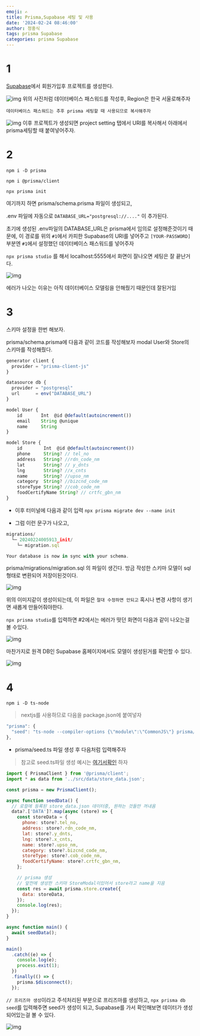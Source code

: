 ```yaml
---
emoji: ✍
title: Prisma,Supabase 세팅 및 사용
date: '2024-02-24 08:46:00'
author: 정중식
tags: prisma Supabase
categories: prisma Supabase
---
```


# 1

[Supabase](https://supabase.com)에서 회원가입후 프로젝트를 생성한다.

<img src='./1-1.png' alt=' img' />
위의 사진처럼 데이터베이스 패스워드를 작성후,
Region은 한국 서울로해주자

`데이터베이스 패스워드는 추후 prisma 세팅할 때 사용되므로 복사해주자`

<img src='./1-2.png' alt=' img' />
이후 프로젝트가 생성되면 project setting 탭에서 URI를 복사해서 아래에서
prisma세팅할 때 붙여넣어주자.

# 2

`npm i -D prisma`

`npm i @prisma/client`

`npx prisma init`

여기까지 하면 prisma/schema.prisma 파일이 생성되고,

.env 파일에 자동으로 `DATABASE_URL="postgresql://...."` 이 추가된다.

초기에 생성된 .env파일의 DATABASE_URL은 prisma에서 임의로 설정해준것이기 때문에,
이 경로를 위의 `#1`에서 카피한 Supabase의 URI를 넣어주고
`[YOUR-PASSWORD]` 부분엔 `#1`에서 설정했던 데이터베이스 패스워드를 넣어주자

`npx prisma studio` 를 해서 localhost:5555에서 화면이 잘나오면 세팅은 잘 끝난거다.

<img src='./2-1.png' alt=' img' />

에러가 나오는 이유는 아직 데이터베이스 모델링을 안해줬기 때문인데 잘된거임

# 3

스키마 설정을 한번 해보자.

prisma/schema.prisma에 다음과 같이 코드를 작성해보자
modal User와 Store의 스키마를 작성해줬다.

```js
generator client {
  provider = "prisma-client-js"
}

datasource db {
  provider = "postgresql"
  url      = env("DATABASE_URL")
}

model User {
    id       Int  @id @default(autoincrement())
    email    String @unique
    name     String
}

model Store {
    id        Int  @id @default(autoincrement())
    phone     String? // tel_no
    address   String? //rdn_code_nm
    lat       String? // y_dnts
    lng       String? //x_cnts
    name      String? //upso_nm
    category  String? //bizcnd_code_nm
    storeType String? //cob_code_nm
    foodCertifyName String? // crtfc_gbn_nm
}
```

- 이후 터미널에 다음과 같이 입력
  `npx prisma migrate dev --name init`

- 그럼 이런 문구가 나오고,

```js
migrations/
  └─ 20240224005913_init/
    └─ migration.sql

Your database is now in sync with your schema.
```

prisma/migrations/migration.sql 의 파일이 생긴다.
방금 작성한 스키마 모델이 sql형태로 변환되어 저장이된것이다.

<img src='./3-1.png' alt=' img' />

위의 이미지같이 생성이되는데, 이 파일은 `절대 수정하면 안되고`
혹시나 변경 사항이 생기면 새롭게 만들어줘야한다.

`npx prisma studio`를 입력하면 #2에서는 에러가 떳던 화면이 다음과 같이 나오는걸 볼 수있다.

<img src='./3-2.png' alt=' img' />

<br/>

마찬가지로 원격 DB인 Supabase 홈페이지에서도 모델이 생성된거를 확인할 수 있다.

<img src='./3-3.png' alt=' img' />

# 4

`npm i -D ts-node`

> nextjs를 사용하므로 다음을 package.json에 붙여넣자

```js
"prisma": {
  "seed": "ts-node --compiler-options {\"module\":\"CommonJS\"} prisma/seed.ts"
},
```

- prisma/seed.ts 파일 생성 후 다음처럼 입력해주자<br/>

> 참고로 seed.ts파일 생성 예시는 [여기서확인](https://www.prisma.io/docs/orm/prisma-migrate/workflows/seeding#how-to-seed-your-database-in-prisma-orm) 하자

```js
import { PrismaClient } from '@prisma/client';
import * as data from '../src/data/store_data.json';

const prisma = new PrismaClient();

async function seedData() {
  // 로컬에 등록된 store_data.json 데이터중, 원하는 것들만 꺼내옴
  data?.['DATA']?.map(async (store) => {
    const storeData = {
      phone: store?.tel_no,
      address: store?.rdn_code_nm,
      lat: store?.y_dnts,
      lng: store?.x_cnts,
      name: store?.upso_nm,
      category: store?.bizcnd_code_nm,
      storeType: store?.cob_code_nm,
      foodCertifyName: store?.crtfc_gbn_nm,
    };

    // prisma 생성
    // 앞전에 생성한 스키마 StoreModal이있어서 store라고 name을 지음
    const res = await prisma.store.create({
      data: storeData,
    });
    console.log(res);
  });
}

async function main() {
  await seedData();
}

main()
  .catch((e) => {
    console.log(e);
    process.exit(1);
  })
  .finally(() => {
    prisma.$disconnect();
  });
```

`// 프리즈마 생성`이라고 주석처리된 부분으로 프리즈마를 생성하고,
`npx prisma db seed`를 입력해주면 seed가 생성이 되고,
Supabase를 가서 확인해보면 데이터가 생성되어있는걸 볼 수 있다.

<img src='./4-1.png' alt=' img' />

```toc

```
